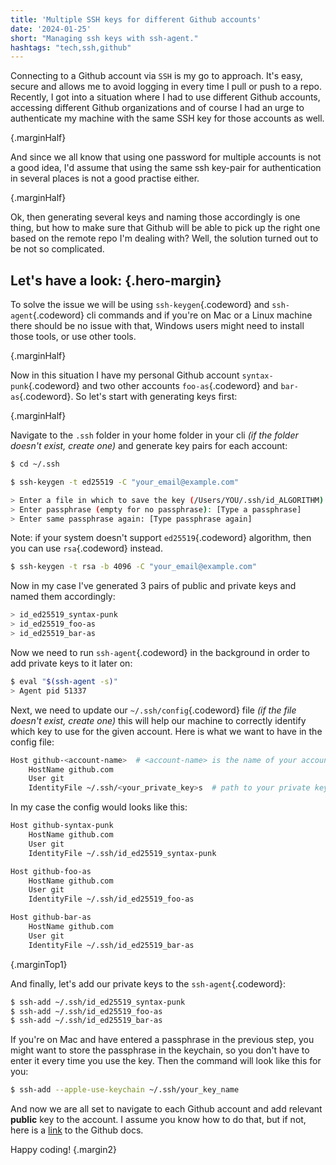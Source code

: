 ```yaml
---
title: 'Multiple SSH keys for different Github accounts'
date: '2024-01-25'
short: "Managing ssh keys with ssh-agent."
hashtags: "tech,ssh,github"
---
```


Connecting to a Github account via `SSH` is my go to approach. It's easy, secure and allows me to avoid logging in every time I pull or push to a repo. Recently, I got into a situation where I had to use different Github accounts, accessing different Github organizations and of course I had an urge to authenticate my machine with the same SSH key for those accounts as well.

{.marginHalf}

And since we all know that using one password for multiple accounts is not a good idea, I'd assume that using the same ssh key-pair for authentication in several places is not a good practise either. 

{.marginHalf}

Ok, then generating several keys and naming those accordingly is one thing, but how to make sure that Github will be able to pick up the right one based on the remote repo I'm dealing with? Well, the solution turned out to be not so complicated.

## **Let's have a look:** {.hero-margin}

To solve the issue we will be using `ssh-keygen`{.codeword} and `ssh-agent`{.codeword} cli commands and if you're on Mac or a Linux machine there should be no issue with that, Windows users might need to install those tools, or use other tools.

{.marginHalf}

Now in this situation I have my personal Github account `syntax-punk`{.codeword} and two other accounts `foo-as`{.codeword} and `bar-as`{.codeword}. 
So let's start with generating keys first:

{.marginHalf}

Navigate to the `.ssh` folder in your home folder in your cli _(if the folder doesn't exist, create one)_ and generate key pairs for each account:

```bash
$ cd ~/.ssh

$ ssh-keygen -t ed25519 -C "your_email@example.com"

> Enter a file in which to save the key (/Users/YOU/.ssh/id_ALGORITHM): [Press enter]
> Enter passphrase (empty for no passphrase): [Type a passphrase]
> Enter same passphrase again: [Type passphrase again]
```

Note: if your system doesn't support `ed25519`{.codeword} algorithm, then you can use `rsa`{.codeword} instead.
```bash
$ ssh-keygen -t rsa -b 4096 -C "your_email@example.com"
```

Now in my case I've generated 3 pairs of public and private keys and named them accordingly:

```bash
> id_ed25519_syntax-punk
> id_ed25519_foo-as
> id_ed25519_bar-as
```

Now we need to run `ssh-agent`{.codeword} in the background in order to add private keys to it later on:

```bash
$ eval "$(ssh-agent -s)"
> Agent pid 51337
```

Next, we need to update our `~/.ssh/config`{.codeword} file _(if the file doesn't exist, create one)_ this will help our machine to correctly identify which key to use for the given account. 
Here is what we want to have in the config file:

```bash
Host github-<account-name>  # <account-name> is the name of your account
    HostName github.com     
    User git
    IdentityFile ~/.ssh/<your_private_key>s  # path to your private key
```

In my case the config would looks like this:

```bash
Host github-syntax-punk
    HostName github.com
    User git
    IdentityFile ~/.ssh/id_ed25519_syntax-punk

Host github-foo-as
    HostName github.com
    User git
    IdentityFile ~/.ssh/id_ed25519_foo-as

Host github-bar-as
    HostName github.com
    User git
    IdentityFile ~/.ssh/id_ed25519_bar-as
```
{.marginTop1}

And finally, let's add our private keys to the `ssh-agent`{.codeword}:

```bash
$ ssh-add ~/.ssh/id_ed25519_syntax-punk
$ ssh-add ~/.ssh/id_ed25519_foo-as
$ ssh-add ~/.ssh/id_ed25519_bar-as
```

If you're on Mac and have entered a passphrase in the previous step, you might want to store the passphrase in the keychain, so you don't have to enter it every time you use the key. Then the command will look like this for you:

```bash
$ ssh-add --apple-use-keychain ~/.ssh/your_key_name
```

And now we are all set to navigate to each Github account and add relevant **public** key to the account. I assume you know how to do that, but if not, here is a [link](https://docs.github.com/en/authentication/connecting-to-github-with-ssh/adding-a-new-ssh-key-to-your-github-account) to the Github docs.  

Happy coding! {.margin2}
